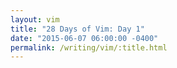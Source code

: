 ```yaml
---
layout: vim
title: "28 Days of Vim: Day 1"
date: "2015-06-07 06:00:00 -0400"
permalink: /writing/vim/:title.html
---
```

